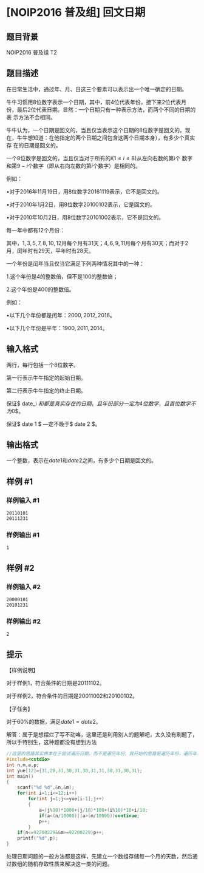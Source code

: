 # [NOIP2016 普及组] 回文日期

## 题目背景

NOIP2016 普及组 T2

## 题目描述

在日常生活中，通过年、月、日这三个要素可以表示出一个唯一确定的日期。

牛牛习惯用$8$位数字表示一个日期，其中，前$4$位代表年份，接下来$2$位代表月 份，最后$2$位代表日期。显然：一个日期只有一种表示方法，而两个不同的日期的表 示方法不会相同。

牛牛认为，一个日期是回文的，当且仅当表示这个日期的8位数字是回文的。现 在，牛牛想知道：在他指定的两个日期之间包含这两个日期本身），有多少个真实存 在的日期是回文的。

一个$8$位数字是回文的，当且仅当对于所有的$i ( 1  \le i \le  8)$从左向右数的第i个 数字和第$9-i$个数字（即从右向左数的第$i$个数字）是相同的。

例如：

•对于2016年11月19日，用$8$位数字$20161119$表示，它不是回文的。

•对于2010年1月2日，用$8$位数字$20100102$表示，它是回文的。

•对于2010年10月2日，用$8$位数字$20101002$表示，它不是回文的。

每一年中都有$12$个月份：

其中，$1,3,5,7,8,10,12$月每个月有$31$天；$4,6,9,11$月每个月有$30$天；而对于$2$月，闰年时有$29$天，平年时有$28$天。

一个年份是闰年当且仅当它满足下列两种情况其中的一种：

1.这个年份是$4$的整数倍，但不是$100$的整数倍；

2.这个年份是$400$的整数倍。

例如：

•以下几个年份都是闰年：$2000,2012,2016$。

•以下几个年份是平年：$1900,2011,2014$。

## 输入格式

两行，每行包括一个$8$位数字。

第一行表示牛牛指定的起始日期。

第二行表示牛牛指定的终止日期。

保证$ date\_i $和都是真实存在的日期，且年份部分一定为$4$位数字，且首位数字不为$0$。

保证$ date 1 $ —定不晚于$ date 2 $。

## 输出格式

一个整数，表示在$date1$和$date2$之间，有多少个日期是回文的。

## 样例 #1

### 样例输入 #1

```
20110101
20111231
```

### 样例输出 #1

```
1
```

## 样例 #2

### 样例输入 #2

```
20000101
20101231
```

### 样例输出 #2

```
2
```

## 提示

【样例说明】

对于样例1，符合条件的日期是$20111102$。

对于样例2，符合条件的日期是$20011002$和$20100102$。

【子任务】

对于$60\%$的数据，满足$date1 = date2$。


解答：属于是想摆烂了写不动咯，这里还是利用别人的题解吧，太久没有刷题了，所以手特别生，这种题都没有想到方法

```cpp
//这里的思路其实根本在于尝试遍历日期，而不是遍历年份，我开始的思路是遍历年份，遍历年份的思想，属于是太复杂了，判断很多的变量，这样很不合适，遍历日期一下就迎刃而解
#include<cstdio>
int n,m,a,p;
int yue[12]={31,28,31,30,31,30,31,31,30,31,30,31};
int main()
{
    scanf("%d %d",&n,&m);
    for(int i=1;i<=12;i++)
        for(int j=1;j<=yue[i-1];j++)
        {
            a=(j%10)*1000+(j/10)*100+(i%10)*10+i/10;
            if(a<(n/10000)||a>(m/10000))continue;
            p++;
        }
    if(n<=92200229&&m>=92200229)p++;
    printf("%d",p);
}
```

处理日期问题的一般方法都是这样，先建立一个数组存储每一个月的天数，然后通过数组的随机存取性质来解决这一类的问题。
